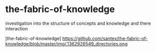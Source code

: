 the-fabric-of-knowledge
=======================

investigation into the structure of concepts and knowledge and there interaction

[the-fabric-of-knowledge]
https://github.com/santex/the-fabric-of-knowledge/blob/master/img/.1362926549_directories.png
